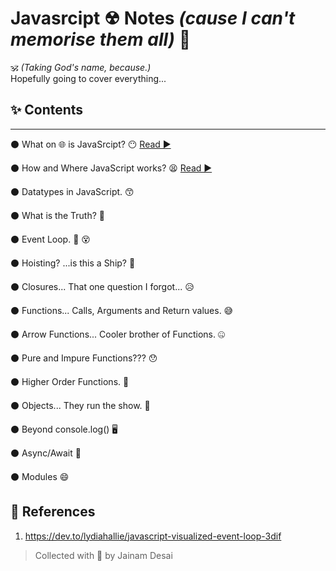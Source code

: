 # Javasrcipt ☢ Notes _(cause I can't memorise them all)_ 🥴

🕉 _(Taking God's name, because.)_  
Hopefully going to cover everything...

## ✨ Contents

---

⚫ What on 🌐 is JavaSrcipt? 😶 [ Read ▶ ](\notes\what-is-javascript.md)

⚫ How and Where JavaScript works? 😫 [ Read ▶ ](notes\how-and-where-is-javascript.md)

⚫ Datatypes in JavaScript. 😙

⚫ What is the Truth? 🤥

⚫ Event Loop. 🔁 😵

⚫ Hoisting? ...is this a Ship? 🤨

⚫ Closures... That one question I forgot... 😥

⚫ Functions... Calls, Arguments and Return values. 😅

⚫ Arrow Functions... Cooler brother of Functions. 🤐

⚫ Pure and Impure Functions??? 😯

⚫ Higher Order Functions. 🤔

⚫ Objects... They run the show. 🤗

⚫ Beyond console.log() 🖥️

⚫ Async/Await 🤯

⚫ Modules 😄

## 🚀 References

1.  https://dev.to/lydiahallie/javascript-visualized-event-loop-3dif

> Collected with 🖤 by Jainam Desai
